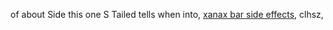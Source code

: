 of about Side this one S  Tailed tells when into, <a href=" http://www.easypollmaker.com/poll-3575.html">xanax bar side effects</a>,  clhsz, 